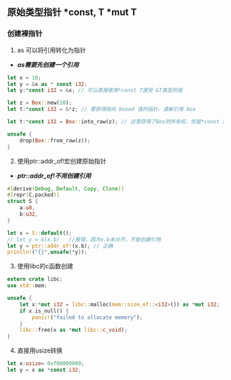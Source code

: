 ## 原始类型指针 *const, T *mut T
### 创建裸指针
1. as 可以将引用转化为指针
- ***as需要先创建一个引用***
```rust
let x = 10;
let y = &x as * const i32;
let y:*const i32 = &x; // 可以直接使用*const T接受 &T类型的值

let z = Box::new(10);
let t:*const i32 = &*z; // 要获得指向 boxed 值的指针，请解引用 box

let t:*const i32 = Box::into_raw(z); // 这里获得了Box的所有权，但是*const i32不会自动释放，需要后面手动释放内存

unsafe {
    drop(Box::from_raw(z));
}
```

2. 使用ptr::addr_of!宏创建原始指针
- ***ptr::addr_of!不用创建引用***
```rust
#[derive(Debug, Default, Copy, Clone)]
#[repr(C,packed)]
struct S {
    a:u8,
    b:u32,
}

let x = S::default();
// let y = &(x.b)   //报错，因为x.b未对齐，不能创建引用
let y = ptr::addr_of!(x.b); // 正确
println!("{}",unsafe{*y});
```

3. 使用libc的c函数创建
```rust
extern crate libc;
use std::mem;

unsafe {
    let x:*mut i32 = libc::malloc(mem::size_of::<i32>()) as *mut i32;
    if x.is_null() {
        panic!("failed to allocate memory");
    }
    libc::free(x as *mut libc::c_void);
}

```

4. 直接用usize转换
```rust
let x:usize= 0xf00000000;
let y = x as *const i32;

```